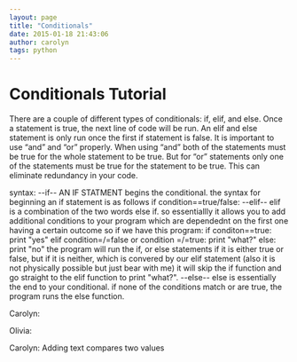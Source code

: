 ```yaml
---
layout: page
title: "Conditionals"
date: 2015-01-18 21:43:06
author: carolyn
tags: python
---
```


# Conditionals Tutorial


There are a couple of different types of conditionals: if, elif, and else. Once a statement is true, the next line of code will be run. An elif and else statement is only run once the first if statement is false. It is important to use “and” and “or” properly. When using “and” both of the statements must be true for the whole statement to be true. But for “or” statements only one of the statements must be true for the statement to be true. This can eliminate redundancy in your code. 




syntax:
--if--
 AN IF STATMENT begins the conditional. the syntax for beginning an if statement is as follows
 if condition==true/false:
--elif--
 elif is a combination of the two words else if. so essentiallly it allows you to add additional conditions to your program which are dependednt on the first one having a certain outcome so if we have this program:
 if conditon==true:
 	print "yes"
 elif condition=/=false or condition =/=true:
 	print "what?"
 else:
 	print "no"
 the program will run the if, or else statements if it is either true or false, but if it is neither, which is convered by our elif statement (also it is not physically possible but just bear with me) it will skip the if function and go straight to the elif function to print "what?".
--else--
 else is essentially the end to your conditional. if none of the conditions match or are true, the program runs the else function.



Carolyn:




Olivia:

Carolyn: Adding text compares two values
